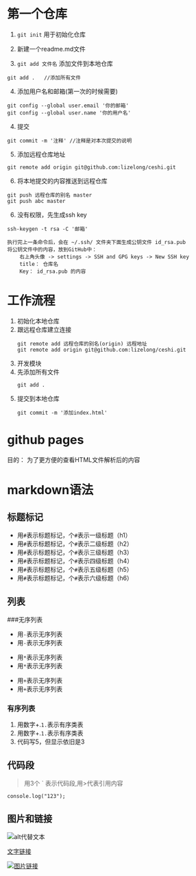 # 第一个仓库
1. `git init` 用于初始化仓库

2. 新建一个readme.md文件

3. `git add 文件名` 添加文件到本地仓库
```
git add .   //添加所有文件
```

4. 添加用户名和邮箱(第一次的时候需要)
```
git config --global user.email '你的邮箱'
git config --global user.name '你的用户名'
```

4. 提交
```
git commit -m '注释' //注释是对本次提交的说明
```

5. 添加远程仓库地址
```
git remote add origin git@github.com:lizelong/ceshi.git
```
6. 将本地提交的内容推送到远程仓库
```
git push 远程仓库的别名 master
git push abc master
```

6. 没有权限，先生成ssh key
```
ssh-keygen -t rsa -C '邮箱'

执行完上一条命令后，会在 ~/.ssh/ 文件夹下面生成公钥文件 id_rsa.pub 
将公钥文件中的内容，放到GitHub中：
	右上角头像 -> settings -> SSH and GPG keys -> New SSH key
	title： 仓库名
	Key： id_rsa.pub 的内容
```



# 工作流程
1. 初始化本地仓库
2. 跟远程仓库建立连接
	```
	git remote add 远程仓库的别名(origin) 远程地址
	git remote add origin git@github.com:lizelong/ceshi.git
	```
3. 开发模块
4. 先添加所有文件
	```
	git add .
	```
5. 提交到本地仓库
	```
	git commit -m '添加index.html'
	```
# github pages
目的： 为了更方便的查看HTML文件解析后的内容

# markdown语法

## 标题标记
* 用`#`表示标题标记，个`#`表示一级标题（h1）
* 用`#`表示标题标记，个`#`表示二级标题（h2）
* 用`#`表示标题标记，个`#`表示三级标题（h3）
* 用`#`表示标题标记，个`#`表示四级标题（h4）
* 用`#`表示标题标记，个`#`表示五级标题（h5）
* 用`#`表示标题标记，个`#`表示六级标题（h6）

## 列表
###无序列表
- 用`-`表示无序列表
- 用`-`表示无序列表
* 用`*`表示无序列表
* 用`*`表示无序列表
+ 用`+`表示无序列表
+ 用`+`表示无序列表

### 有序列表
1. 用数字+.`1.`表示有序类表
1. 用数字+.`1.`表示有序类表
5. 代码写5，但显示依旧是3

## 代码段
> 用3个 ` 表示代码段,用>代表引用内容
```
console.log("123");
```

## 图片和链接
![alt代替文本](.img/meiyou.jpg)

[文字链接](https://zzt-tao.github.io/tao/)

[![图片链接](http://gss0.baidu.com/9fo3dSag_xI4khGko9WTAnF6hhy/zhidao/pic/item/a8773912b31bb051ba374179377adab44aede054.jpg)](http://gss0.baidu.com/9fo3dSag_xI4khGko9WTAnF6hhy/zhidao/pic/item/a8773912b31bb051ba374179377adab44aede054.jpg)

